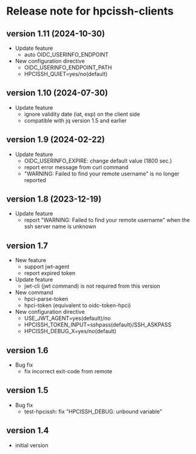 # Release note for hpcissh-clients

## version 1.11 (2024-10-30)

- Update feature
  - auto OIDC_USERINFO_ENDPOINT
- New configuration directive
  - OIDC_USERINFO_ENDPOINT_PATH
  - HPCISSH_QUIET=yes/no(default)

## version 1.10 (2024-07-30)

- Update feature
  - ignore validity date (iat, exp) on the client side
  - compatible with jq version 1.5 and earlier 

## version 1.9 (2024-02-22)

- Update feature
  - OIDC_USERINFO_EXPIRE: change default value (1800 sec.)
  - report error message from curl command
  - "WARNING: Failed to find your remote username" is no longer reported

## version 1.8 (2023-12-19)

- Update feature
  - report "WARNING: Failed to find your remote username" when the ssh server name is unknown

## version 1.7

- New feature
  - support jwt-agent
  - report expired token
- Update feature
  - jwt-cli (jwt command) is not required from this version
- New command
  - hpci-parse-token
  - hpci-token (equivalent to oidc-token-hpci)
- New configuration directive
  - USE_JWT_AGENT=yes(default)/no
  - HPCISSH_TOKEN_INPUT=sshpass(default)/SSH_ASKPASS
  - HPCISSH_DEBUG_X=yes/no(default)

## version 1.6

- Bug fix
  - fix incorrect exit-code from remote

## version 1.5

- Bug fix
  - test-hpcissh: fix "HPCISSH_DEBUG: unbound variable"

## version 1.4

- initial version

